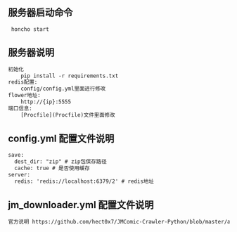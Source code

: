 ## 服务器启动命令
```angular2html
 honcho start
```
## 服务器说明

```html
初始化
    pip install -r requirements.txt
redis配置:
    config/config.yml里面进行修改
flower地址:
    http://{ip}:5555
端口信息:
    [Procfile](Procfile)文件里面修改
```
## config.yml 配置文件说明
```html
save:
  dest_dir: "zip" # zip包保存路径
  cache: true # 是否使用缓存
server:
  redis: 'redis://localhost:6379/2' # redis地址
```

## jm_downloader.yml  配置文件说明

```html
官方说明 https://github.com/hect0x7/JMComic-Crawler-Python/blob/master/assets/docs/sources/option_file_syntax.md
```